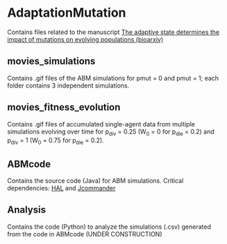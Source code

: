# AdaptationMutation


Contains files related to the manuscript [The adaptive state determines the impact of mutations on evolving populations (bioarxiv)](doi.org/10.1101/2024.12.11.627972)

## movies_simulations 
Contains .gif files of the ABM simulations for pmut = 0 and pmut = 1; each folder contains 3 independent simulations. 

## movies_fitness_evolution 
Contains .gif files of accumulated single-agent data from multiple simulations evolving over time for p<sub>div</sub> = 0.25 (W<sub>0</sub> = 0 for p<sub>die</sub> = 0.2) and p<sub>div</sub> = 1 (W<sub>0</sub> = 0.75 for p<sub>die</sub> = 0.2). 

## ABMcode 
Contains the source code (Java) for ABM simulations. Critical dependencies: [HAL](https://github.com/MathOnco/HAL) and [Jcommander](https://jcommander.org/) 

## Analysis
Contains the code (Python) to analyze the simulations (.csv) generated from the code in ABMcode (UNDER CONSTRUCTION)

